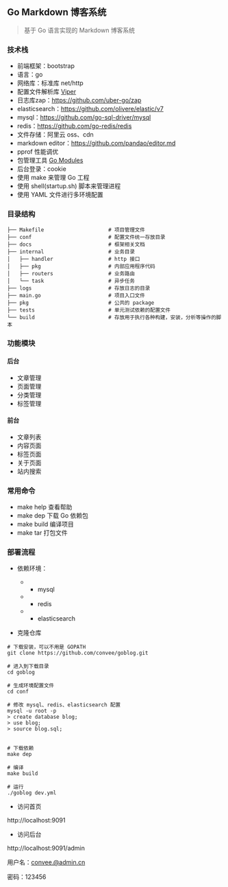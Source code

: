 ## Go Markdown 博客系统
> 基于 Go 语言实现的 Markdown 博客系统

### 技术栈

* 前端框架：bootstrap
* 语言：go
* 网络库：标准库 net/http
* 配置文件解析库 [Viper](https://github.com/spf13/viper)
* 日志库zap：https://github.com/uber-go/zap
* elasticsearch：https://github.com/olivere/elastic/v7
* mysql：https://github.com/go-sql-driver/mysql
* redis：https://github.com/go-redis/redis
* 文件存储：阿里云 oss、cdn
* markdown editor：https://github.com/pandao/editor.md
* pprof 性能调优
* 包管理工具 [Go Modules](https://github.com/golang/go/wiki/Modules)
* 后台登录：cookie 
* 使用 make 来管理 Go 工程
* 使用 shell(startup.sh) 脚本来管理进程
* 使用 YAML 文件进行多环境配置

### 目录结构

```shell
├── Makefile                     # 项目管理文件
├── conf                         # 配置文件统一存放目录
├── docs                         # 框架相关文档
├── internal                     # 业务目录
│   ├── handler                  # http 接口
│   ├── pkg                      # 内部应用程序代码
│   ├── routers                  # 业务路由
│   └── task                     # 异步任务
├── logs                         # 存放日志的目录
├── main.go                      # 项目入口文件
├── pkg                          # 公共的 package
├── tests                        # 单元测试依赖的配置文件
└── build                        # 存放用于执行各种构建，安装，分析等操作的脚本
```

### 功能模块

#### 后台
* 文章管理
* 页面管理
* 分类管理
* 标签管理
  
#### 前台
* 文章列表
* 内容页面
* 标签页面
* 关于页面
* 站内搜索

### 常用命令

- make help 查看帮助
- make dep 下载 Go 依赖包
- make build 编译项目
- make tar 打包文件

### 部署流程
* 依赖环境：
  * * mysql 
  * * redis 
  * * elasticsearch
  
* 克隆仓库

```
# 下载安装，可以不用是 GOPATH
git clone https://github.com/convee/goblog.git

# 进入到下载目录
cd goblog

# 生成环境配置文件
cd conf

# 修改 mysql、redis、elasticsearch 配置
mysql -u root -p
> create database blog;
> use blog;
> source blog.sql;


# 下载依赖
make dep

# 编译
make build

# 运行
./goblog dev.yml
```

* 访问首页

http://localhost:9091

* 访问后台

http://localhost:9091/admin
  
用户名：convee.@admin.cn
  
密码：123456
